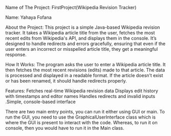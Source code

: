 Name of The Project: FirstProject(Wikipedia Revision Tracker)

Name: Yahaya Fofana

About the Project:
This project is a simple Java-based Wikipedia revision tracker. It takes a Wikipedia article title from the user, fetches the most recent edits from Wikipedia's API, and displays them in the console. It’s designed to handle redirects and errors gracefully, ensuring that even if the user enters an incorrect or misspelled article title, they get a meaningful response.

How It Works:
The program asks the user to enter a Wikipedia article title.
It then fetches the most recent revisions (edits) made to that article.
The data is processed and displayed in a readable format.
If the article doesn’t exist or has been renamed, it should handle redirects properly.


Features: Fetches real-time Wikipedia revision data
Displays edit history with timestamps and editor names
Handles redirects and invalid inputs .Simple, console-based interface

There are two main entry points, you can run it either using GUI or main. To run the GUI, you need to use the GraphicalUserInterface class which is where the GUI is present to interact with the code. Whereas, to run it on console, then you would have to run it in the Main class.
